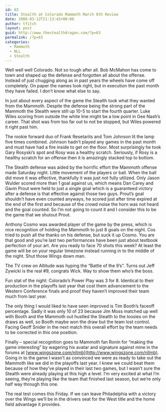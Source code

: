 ```yaml
---
id: 63
title: Stealth at Colorado Mammoth March 8th Review
date: 2008-03-12T21:13:43+00:00
author: tfitch
layout: post
guid: http://www.thestealthdragon.com/?p=63
permalink: /?p=63
categories:
  - Mammoth
  - NLL
  - Stealth
---
```

Well well well Colorado. Not so tough after all. Bob McMahon has come to town and shaped up the defense and forgotten all about the offense. Instead of just chugging along as in past years the wheels have come off completely. On paper the names look right, but in execution the past month they have failed. I don&#8217;t know what else to say.

In just about every aspect of the game the Stealth took what they wanted from the Mammoth. Despite the defense being the strong part of the Mammoth the Stealth were still up 10-5 to start the fourth quarter. Luke Wiles scoring from outside the white line might be a low point in Gee Nash&#8217;s career. That shot was from too far out to not be stopped, but Wiles powered it right past him.

The rookie forward duo of Frank Resetarits and Tom Johnson lit the lamp five times combined. Johnson hadn&#8217;t played any games in the past month and must have had a fire inside to get on the floor. Most surprisingly he took Gary Rosyski&#8217;s spot and Rosy was a healthy scratch. Seriously, if Rosy is a healthy scratch for an offense then it is amazingly stacked top to bottom.

The Stealth defense was aided by the horrific effort the Mammoth offense made Saturday night. Little movement of the players or ball. When the ball did move it was effective, thankfully it was just not fully utilized. Only Jason Wulder scored more than 1 goal against us, which means Dan Carey and Gavin Prout were held to just a single goal which is a guaranteed victory after a defense is that effective against those two guys. Prout&#8217;s goal shouldn&#8217;t have even counted anyways, he scored just after time expired at the end of the first and because of the crowd noise the horn was not heard and the goal counted. So I&#8217;m not going to count it and I consider this to be the game that we shutout Prout.

Anthony Cosmo was awarded player of the game by the press, which is nice recognition of holding the Mammoth to just 8 goals on the night. Cos tried to push all the thanks on his defense, but suck it up Cosmo. You are that good and you&#8217;re last two performances have been just about textbook perfection of your art. Are you ready to face 70 shots this week? At least the game will be on your regular timezone instead running in to the middle of the night. Shut those Wings down man.

The TV crew on Altitude was hyping the &#8220;Battle of the 9&#8217;s&#8221;. Turns out Jeff Zywicki is the real #9, congrats Wick. Way to show them who&#8217;s the boss.

Fun stat of the night: Colorado&#8217;s Power Play was 3 for 8. Identical to their production in the playoffs last year that cost them advancement to the Western Conference finals and proof they haven&#8217;t improved their team much from last year.

The only thing I would liked to have seen improved is Tim Booth&#8217;s faceoff percentage. Sadly it was only 10 of 23 because Jim Moss matched up well with Booth and the Mammoth out hustled the Stealth to the loosies on the draws as well, so Booth maybe won the draw but the team lost control. Facing Geoff Snider in the next match this overall effort by the team needs to be corrected in this one position.

Finally &#8211; special recognition goes to Mammoth fan Ronin for &#8220;making the game interesting&#8221; by wagering his avatar and signature against mine in the forums at [www.wingszone.com/nllmb](http://www.wingszone.com/nllmb). Going in to the game I wasn&#8217;t as convinced we were as ready to take out the Mammoth like we did in the playoffs last year. I knew we could beat them because of how they&#8217;ve played in their last two games, but I wasn&#8217;t sure the Stealth were already playing at this high a level. I&#8217;m very excited at what I&#8217;m seeing, they&#8217;re playing like the team that finished last season, but we&#8217;re only half way through this one.

The real test comes this Friday. If we can leave Philadelphia with a victory over the Wings we&#8217;ll be in the drivers seat for the West title and the home field advantage it provides.